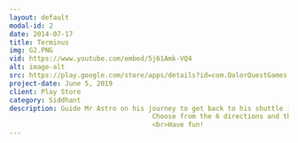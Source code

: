 ```yaml
---
layout: default
modal-id: 2
date: 2014-07-17
title: Terminus
img: G2.PNG
vid: https://www.youtube.com/embed/5j61Amk-VQ4
alt: image-alt
src: https://play.google.com/store/apps/details?id=com.QolorQuestGames.TERMINUS&hl=en
project-date: June 5, 2019
client: Play Store
category: Siddhant
description: Guide Mr Astro on his journey to get back to his shuttle in this minimal 2D puzzle adventure!
                                    Choose from the 6 directions and the 3 thrusters settings to move Mr Astro around and help him reach his destination.
                                    <br>Have fun!
---
```

